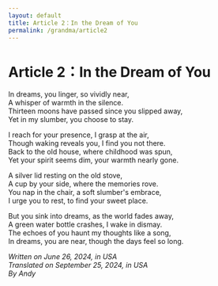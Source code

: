 ```yaml
---
layout: default
title: Article 2：In the Dream of You
permalink: /grandma/article2
---
```


# Article 2：In the Dream of You

In dreams, you linger, so vividly near,  
A whisper of warmth in the silence.  
Thirteen moons have passed since you slipped away,  
Yet in my slumber, you choose to stay.  

I reach for your presence, I grasp at the air,  
Though waking reveals you, I find you not there.  
Back to the old house, where childhood was spun,  
Yet your spirit seems dim, your warmth nearly gone.  

A silver lid resting on the old stove,  
A cup by your side, where the memories rove.  
You nap in the chair, a soft slumber's embrace,  
I urge you to rest, to find your sweet place.  

But you sink into dreams, as the world fades away,  
A green water bottle crashes, I wake in dismay.  
The echoes of you haunt my thoughts like a song,  
In dreams, you are near, though the days feel so long.  

*Written on June 26, 2024, in USA*  
*Translated on September 25, 2024, in USA*  
*By Andy*
